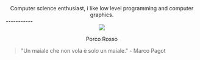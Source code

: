 <div align="center">
Computer science enthusiast, i like low level programming and computer graphics.
</div>
-----------

<div align="center">
  <img src="https://i.giphy.com/fAifEytbybO75MsvZP.webp">
  <p> Porco Rosso </p>
</div>

> "Un maiale che non vola è solo un maiale." - Marco Pagot
